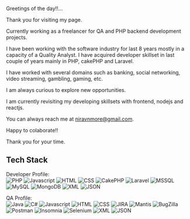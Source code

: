 Greetings of the day!!...

Thank you for visiting my page.

Currently working as a freelancer for QA and PHP backend development projects. 

I have been working with the software industry for last 8 years mostly in a capacity of a Quality Analyst. I have acquired developer skillset in last couple of years mainly in PHP, cakePHP and Laravel.

I have worked with several domains such as banking, social networking, video streaming, gambling, gaming, etc.

I am always curious to explore new opportunities.

I am currently revisiting my developing skillsets with frontend, nodejs and reactjs.

You can always reach me at niravnmore@gmail.com.

Happy to colaborate!!

Thank you for your time.

## Tech Stack

Developer Profile:  
![PHP](https://img.shields.io/badge/PHP-777BB4?logo=php&logoColor=white)
![Javascript](https://img.shields.io/badge/javascript-F7DF1E?style=flat&logo=javascript&logoColor=white)
![HTML](https://img.shields.io/badge/HTML-E34F26?style=flat&logo=html5&logoColor=white)
![CSS](https://img.shields.io/badge/CSS-1572B6?style=flat&logo=css3&logoColor=white)
![CakePHP](https://img.shields.io/badge/CakePHP-D33C43?style=flat&logo=cakephp&logoColor=white)
![Laravel](https://img.shields.io/badge/Laravel-FF2D20?style=flat&logo=laravel&logoColor=white)
![MSSQL](https://img.shields.io/badge/MSSQL-3667AD?style=flat&logo=SQ&logoColor=white)
![MySQL](https://img.shields.io/badge/MySQL-4479A1?style=flat&logo=mysql&logoColor=white)
![MongoDB](https://img.shields.io/badge/MongoDB-47A248?style=flat&logo=mongodb&logoColor=white)
![XML](https://img.shields.io/badge/XML-005FAD?style=flat&logo=xml&logoColor=white)
![JSON](https://img.shields.io/badge/JSON-black?style=flat&logo=json&logoColor=white)

QA Profile:  
![Java](https://img.shields.io/badge/Java-027691?style=flat&logo=&logoColor=white)
![C#](https://img.shields.io/badge/C%23-773194?style=flat&logo=&logoColor=white)
![Javascript](https://img.shields.io/badge/javascript-F7DF1E?style=flat&logo=javascript&logoColor=white)
![HTML](https://img.shields.io/badge/HTML-E34F26?style=flat&logo=html5&logoColor=white)
![CSS](https://img.shields.io/badge/CSS-1572B6?style=flat&logo=css3&logoColor=white)
![JIRA](https://img.shields.io/badge/JIRA-0052CC?style=flat&logo=jira&logoColor=white)
![Mantis](https://img.shields.io/badge/Mantis-BCCD2F?style=flat&logo=&logoColor=white)
![BugZilla](https://img.shields.io/badge/BugZilla-773194?style=flat&logo=&logoColor=white)
![Postman](https://img.shields.io/badge/Postman-FF6C37?style=flat&logo=postman&logoColor=white)
![Insomnia](https://img.shields.io/badge/Insomnia-4000BF?style=flat&logo=insomnia&logoColor=white)
![Selenium](https://img.shields.io/badge/Selenium-43B02A?style=flat&logo=selenium&logoColor=white)
![XML](https://img.shields.io/badge/XML-005FAD?style=flat&logo=xml&logoColor=white)
![JSON](https://img.shields.io/badge/JSON-black?style=flat&logo=json&logoColor=white)
